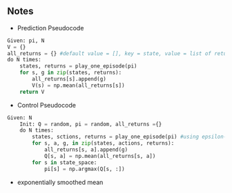 ## Notes

* Prediction Pseudocode

```python
Given: pi, N
V = {}
all_returns = {} #default value = [], key = state, value = list of returns
do N times:
    states, returns = play_one_episode(pi)
    for s, g in zip(states, returns):
        all_returns[s].append(g)
        V(s) = np.mean(all_returns[s])
    return V
```

* Control Pseudocode

```python 
Given: N
    Init: Q = random, pi = random, all_returns ={}
    do N times:
        states, sctions, returns = play_one_episode(pi) #using epsilon-greedy
        for s, a, g, in zip(states, actions, returns):
            all_returns[s, a].append(g)
            Q[s, a] = np.mean(all_returns[s, a])
        for s in state_space:
            pi[s] = np.argmax(Q[s, :])
```

* exponentially smoothed mean